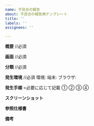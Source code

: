 ```yaml
---
name: 不具合の報告
about: 不具合の報告用テンプレート
title: ''
labels: ''
assignees: ''

---
```


**概要**  //必須


**画面**  //必須


**分類**  //必須
<!-- 文言/表示/画面遷移/状態遷移/絞り込み/登録/更新/保存/etc... -->


**発生環境**  //必須
環境:
端末:
ブラウザ:


**発生手順**
<必要に応じて記載
①
②
③
④


**スクリーンショット**
<!-- 必要に応じて現象発生時のスクリーンショットを貼付 -->


**参照仕様書**
<!-- URLを記載 -->


**備考**
<!-- 追加情報などあれば記載 -->
